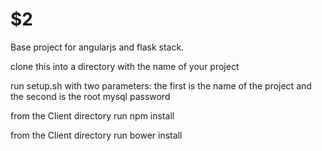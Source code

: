 $2
===========

Base project for angularjs and flask stack.

clone this into a directory with the name of your project

run setup.sh with two parameters: the first is the name of the project and the second is the root mysql password

from the Client directory run npm install

from the Client directory run bower install
